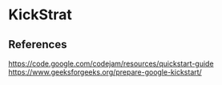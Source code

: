 # KickStrat
  
## References  
  https://code.google.com/codejam/resources/quickstart-guide  
  https://www.geeksforgeeks.org/prepare-google-kickstart/  